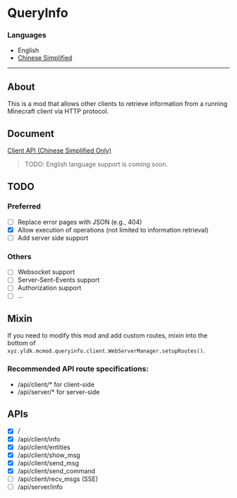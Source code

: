 # QueryInfo

### Languages

- English
- [Chinese Simplified](docs/README_ZHCN.MD)

---

## About

This is a mod that allows
other clients to retrieve information from a running Minecraft client via HTTP protocol.

## Document

[Client API (Chinese Simplified Only)](docs/apis/ClientAPI_ZHCN.MD)

> TODO: English language support is coming soon.

## TODO

### Preferred
- [ ] Replace error pages with JSON (e.g., 404)
- [x] Allow execution of operations (not limited to information retrieval)
- [ ] Add server side support
### Others
- [ ] Websocket support
- [ ] Server-Sent-Events support
- [ ] Authorization support
- [ ] ...

## Mixin

If you need to modify this mod and add custom routes, mixin into the bottom of  
`xyz.yldk.mcmod.queryinfo.client.WebServerManager.setupRoutes()`.

### Recommended API route specifications:
- /api/client/* for client-side
- /api/server/* for server-side

## APIs

- [x] /
- [x] /api/client/info
- [x] /api/client/entities
- [x] /api/client/show_msg
- [x] /api/client/send_msg
- [x] /api/client/send_command
- [ ] /api/client/recv_msgs (SSE)
- [ ] /api/server/info

